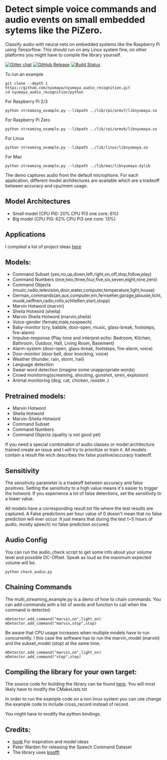 # Detect simple voice commands and audio events on small embedded sytems like the PiZero.
Classify audio with neural nets on embedded systems like the Raspberry Pi using Tensorflow. This should run on any Linux system fine, on other platforms you might have to compile the library yourself.

[![Gitter chat](https://badges.gitter.im/gitterHQ/gitter.png)](https://gitter.im/nyumaya_audio_recognition)
[![GitHub Release](https://github-basic-badges.herokuapp.com/release/nyumaya/nyumaya_audio_recognition.svg)]()
[![Build Status](https://travis-ci.org/nyumaya/nyumaya_audio_recognition.svg?branch=master)](https://travis-ci.org/nyumaya/nyumaya_audio_recognition)

To run an example

```
git clone --depth 1 https://github.com/nyumaya/nyumaya_audio_recognition.git
cd nyumaya_audio_recognition/python 
```
For Raspberry Pi 2/3
```
python streaming_example.py --libpath ../lib/rpi/armv7/libnyumaya.so
```
For Raspberry Pi Zero
```
python streaming_example.py --libpath ../lib/rpi/armv6/libnyumaya.so
```

For Linux
```
python streaming_example.py --libpath ../lib/linux/libnyumaya.so
```

For Mac
```
python streaming_example.py --libpath ../lib/mac/libnyumaya.dylib
```


The demo captures audio from the default microphone.
For each application, different model architectures are available which are a tradeoff between accuracy and cpu/mem usage.



## Model Architectures
- Small model  (CPU Pi0: 20% CPU Pi3 one core: 6%)
- Big model    (CPU Pi0: 62% CPU Pi3 one core: 13%)

## Applications 

I compiled a list of project ideas [here](https://nyumaya.com/project-ideas-for-audio-machine-learning/)

## Models:
- Command Subset (yes,no,up,down,left,right,on,off,stop,follow,play)
- Command Numbers (one,two,three,four,five,six,seven,eight,nine,zero)
- Command Objects (music,radio,television,door,water,computer,temperature,light,house)
- German_commands(an,aus,computer,ein,fernseher,garage,jalousie,licht,musik,oeffnen,radio,rollo,schließen,start,stopp)
- Marvin Hotword (marvin)
- Sheila Hotword (sheila)
- Marvin Sheila Hotword (marvin,sheila)
- Voice-gender (female,male,nospeech)
- Baby-monitor (cry, babble, door-open, music, glass-break, footsteps, fire-alarm)
- Impulse-response (Play tone and interpret echo: Bedroom, Kitchen, Bathroom, Outdoor, Hall, Living Room, Basement)
- Alarm-system (door-open, glass-break, footsteps, fire-alarm, voice)
- Door-monitor (door bell, door knocking, voice)
- Weather (thunder, rain, storm, hail)
- Language detection
- Swear word detection (imagine some unappropriate words)
- Crowd monitoring(screaming, shouting, gunshot, siren, explosion)
- Animal monitoring (dog, cat, chicken, rooster..)

## Pretrained models:
- Marvin Hotword
- Sheila Hotword
- Marvin-Sheila Hotword
- Command Subset
- Command Numbers
- Command Objects (quality is not good yet)

If you need a special combination of audio classes or model architecture trained create an issue and I will try to prioritize or train it. All models contain a result file wich describes the false positive/accuracy tradeoff. 

## Sensitivity

The sensitivity parameter is a tradeoff between accuracy and false positives. Setting the sensitivity to a high value means it's easier to trigger the hotword. If you experience a lot of false detections, set the sensitivity to a lower value. 

All models have a corresponding result.txt file where the test results are captured. A False predictions per hour value of 0 doesn't mean that no false prediction will ever occur. It just means that during the test (~5 hours of audio, mostly speech) no false prediction occured.

## Audio Config

You can run the audio_check script to get some info about your volume level and possible DC-Offset. Speak as loud as the maximum expected volume will be.
```
python check_audio.py
```

## Chaining Commands

The multi_streaming_example.py is a demo of how to chain commands.
You can add commands with a list of words and function to call when the command is detected.
```
mDetector.add_command("marvin,on",light_on)
mDetector.add_command("marvin,stop",stop)
```
Be aware that CPU usage increases when multiple models have to run concurrently. I this case the software has to run
the marvin_model (marvin) and the subset_model (stop) at the same time.
```
mDetector.add_command("marvin,on",light_on)
mDetector.add_command("stop",stop)
```

## Compiling the library for your own target:

The source code for building the library can be found [here](https://github.com/nyumaya/nyumaya_audio_recognition_lib).
You will most likely have to modify the CMakeLists.txt 

In order to run the example code on a non linux system you can use change the example code to include cross_record instead of record.

You might have to modify the python bindings.


## Credits:
- [honk](https://github.com/castorini/honk) For inspiration and model ideas
- Peter Warden for releasing the Speech Command Dataset
-  The library uses [kissfft](https://github.com/mborgerding/kissfft)
